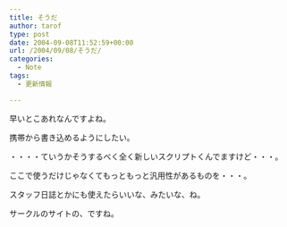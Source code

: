 ```yaml
---
title: そうだ
author: tarof
type: post
date: 2004-09-08T11:52:59+00:00
url: /2004/09/08/そうだ/
categories:
  - Note
tags:
  - 更新情報

---
```

早いとこあれなんですよね。
  
携帯から書き込めるようにしたい。

・・・・ていうかそうするべく全く新しいスクリプトくんでますけど・・・。
  
ここで使うだけじゃなくてもっともっと汎用性があるものを・・・。
  
スタッフ日誌とかにも使えたらいいな、みたいな、ね。
  
サークルのサイトの、ですね。